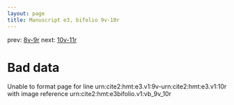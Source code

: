 ```yaml
---
layout: page
title: Manuscript e3, bifolio 9v-10r
---
```


prev: [8v-9r](../8v-9r/) next: [10v-11r](../10v-11r/)

# Bad data

Unable to format page for line urn:cite2:hmt:e3.v1:9v-urn:cite2:hmt:e3.v1:10r with image reference urn:cite2:hmt:e3bifolio.v1:vb_9v_10r
